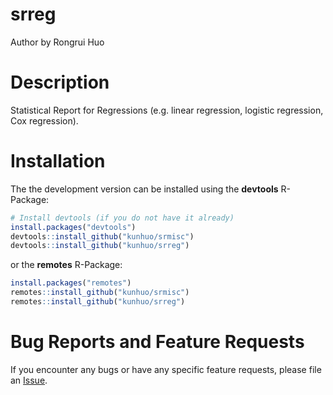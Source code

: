 srreg
================
Author by Rongrui Huo

# Description

Statistical Report for Regressions (e.g. linear regression, logistic
regression, Cox regression).

# Installation

The the development version can be installed using the **devtools**
R-Package:

``` r
# Install devtools (if you do not have it already)
install.packages("devtools")
devtools::install_github("kunhuo/srmisc")
devtools::install_github("kunhuo/srreg")
```

or the **remotes** R-Package:

``` r
install.packages("remotes")
remotes::install_github("kunhuo/srmisc")
remotes::install_github("kunhuo/srreg")
```

# Bug Reports and Feature Requests

If you encounter any bugs or have any specific feature requests, please
file an [Issue](https://github.com/KunHuo/srreg/issues).

